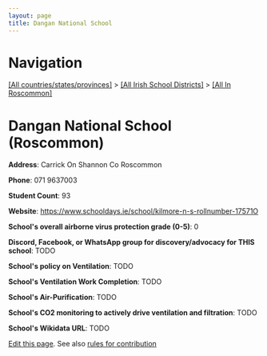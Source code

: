 ```yaml
---
layout: page
title: Dangan National School
---
```

# Navigation

[[All countries/states/provinces]](../../..) > [[All Irish School Districts]](../..) > [[All In Roscommon]](..)

# Dangan National School (Roscommon)

**Address**: Carrick On Shannon Co Roscommon

**Phone**: 071 9637003

**Student Count**: 93

**Website**: <https://www.schooldays.ie/school/kilmore-n-s-rollnumber-17571O>

**School's overall airborne virus protection grade (0-5)**: 0

**Discord, Facebook, or WhatsApp group for discovery/advocacy for THIS school**: TODO

**School's policy on Ventilation**: TODO

**School's Ventilation Work Completion**: TODO

**School's Air-Purification**: TODO

**School's CO2 monitoring to actively drive ventilation and filtration**: TODO

**School's Wikidata URL**: TODO


[Edit this page](https://github.com/ventilate-schools/Ireland/edit/main/./Roscommon/Dangan_National_School.md). See also [rules for contribution](../../../contribution-rules/)